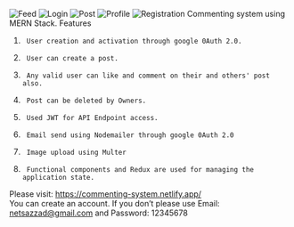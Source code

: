 ![Feed](https://user-images.githubusercontent.com/63356649/119273441-cc790c00-bc2c-11eb-9d14-fca4e07aca28.JPG)
![Login](https://user-images.githubusercontent.com/63356649/119273444-ce42cf80-bc2c-11eb-9971-321108048991.JPG)
![Post](https://user-images.githubusercontent.com/63356649/119273446-cedb6600-bc2c-11eb-8046-137a391e1faa.JPG)
![Profile](https://user-images.githubusercontent.com/63356649/119273448-cf73fc80-bc2c-11eb-8a30-5227f7e2e074.JPG)
![Registration](https://user-images.githubusercontent.com/63356649/119273451-d00c9300-bc2c-11eb-820a-0712ec753588.JPG)
Commenting system using MERN Stack.
Features
1.      User creation and activation through google 0Auth 2.0.
2.      User can create a post.
3.      Any valid user can like and comment on their and others' post also.
4.      Post can be deleted by Owners.
5.      Used JWT for API Endpoint access.
6.      Email send using Nodemailer through google 0Auth 2.0
7.      Image upload using Multer
8.      Functional components and Redux are used for managing the application state.
      
Please visit:  https://commenting-system.netlify.app/    
You can create an account. If you don’t please use Email: netsazzad@gmail.com and
Password: 12345678

